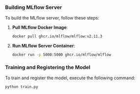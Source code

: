 ### Building MLflow Server

To build the MLflow server, follow these steps:

1. **Pull MLflow Docker Image**: 

    ```bash
    docker pull ghcr.io/mlflow/mlflow:v2.11.3
    ```

2. **Run MLflow Server Container**: 

    ```bash
    docker run -p 5000:5000 ghcr.io/mlflow/mlflow 
    ```

### Training and Registering the Model

To train and register the model, execute the following command:

```bash
python train.py
